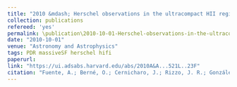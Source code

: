```yaml
---
title: "2010 &mdash; Herschel observations in the ultracompact HII region Mon R2. Water in dense photon-dominated regions (PDRs)"
collection: publications
refereed: 'yes'
permalink: \publication\2010-10-01-Herschel-observations-in-the-ultracompact-HII-region-Mon-R2,-Water
date: "2010-10-01"
venue: "Astronomy and Astrophysics"
tags: PDR massiveSF herschel hifi
paperurl:
link: "https://ui.adsabs.harvard.edu/abs/2010A&A...521L..23F"
citation: "Fuente, A.; Berné, O.; Cernicharo, J.; Rizzo, J. R.; González-García, M.; Goicoechea, J. R.; Pilleri, P.; Ossenkopf, V.; Gerin, M.; Güsten, R.; Akyilmaz, M.; Benz, A. O.; Boulanger, F.; Bruderer, S.; Dedes, C.; France, K.; García-Burillo, S.; Harris, A.; Joblin, C.; Klein, T.; Kramer, C.; Le Petit, F.; Lord, S. D.; Martin, P. G.; Martín-Pintado, J.; Mookerjea, B.; Neufeld, D. A.; Okada, Y.; Pety, J.; Phillips, T. G.; Röllig, M.; Simon, R.; Stutzki, J.; van der Tak, F.; Teyssier, D.; Usero, A.; Yorke, H.; Schuster, K.; Melchior, M.; Lorenzani, A.; Szczerba, R.; Fich, M.; McCoey, C.; Pearson, J.; Dieleman, P., Astronomy and Astrophysics, Volume 521, id.L23, 5 pp."
---
```

